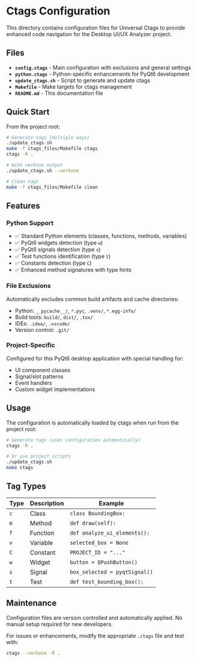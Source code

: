 # Ctags Configuration

This directory contains configuration files for Universal Ctags to provide enhanced code navigation for the Desktop UI/UX Analyzer project.

## Files

- **`config.ctags`** - Main configuration with exclusions and general settings
- **`python.ctags`** - Python-specific enhancements for PyQt6 development
- **`update_ctags.sh`** - Script to generate and update ctags
- **`Makefile`** - Make targets for ctags management
- **`README.md`** - This documentation file

## Quick Start

From the project root:

```bash
# Generate tags (multiple ways)
./update_ctags.sh
make -f ctags_files/Makefile ctags
ctags -R .

# With verbose output
./update_ctags.sh --verbose

# Clean tags
make -f ctags_files/Makefile clean
```

## Features

### Python Support

- ✅ Standard Python elements (classes, functions, methods, variables)
- ✅ PyQt6 widgets detection (type `w`)
- ✅ PyQt6 signals detection (type `s`)
- ✅ Test functions identification (type `t`)
- ✅ Constants detection (type `C`)
- ✅ Enhanced method signatures with type hints

### File Exclusions

Automatically excludes common build artifacts and cache directories:

- Python: `__pycache__/`, `*.pyc`, `.venv/`, `*.egg-info/`
- Build tools: `build/`, `dist/`, `.tox/`
- IDEs: `.idea/`, `.vscode/`
- Version control: `.git/`

### Project-Specific

Configured for this PyQt6 desktop application with special handling for:

- UI component classes
- Signal/slot patterns
- Event handlers
- Custom widget implementations

## Usage

The configuration is automatically loaded by ctags when run from the project root:

```bash
# Generate tags (uses configuration automatically)
ctags -R .

# Or use project scripts
./update_ctags.sh
make ctags
```

## Tag Types

| Type | Description | Example |
|------|-------------|---------|
| `c` | Class | `class BoundingBox:` |
| `m` | Method | `def draw(self):` |
| `f` | Function | `def analyze_ui_elements():` |
| `v` | Variable | `selected_box = None` |
| `C` | Constant | `PROJECT_ID = "..."` |
| `w` | Widget | `button = QPushButton()` |
| `s` | Signal | `box_selected = pyqtSignal()` |
| `t` | Test | `def test_bounding_box():` |

## Maintenance

Configuration files are version controlled and automatically applied. No manual setup required for new developers.

For issues or enhancements, modify the appropriate `.ctags` file and test with:

```bash
ctags --verbose -R .
```
